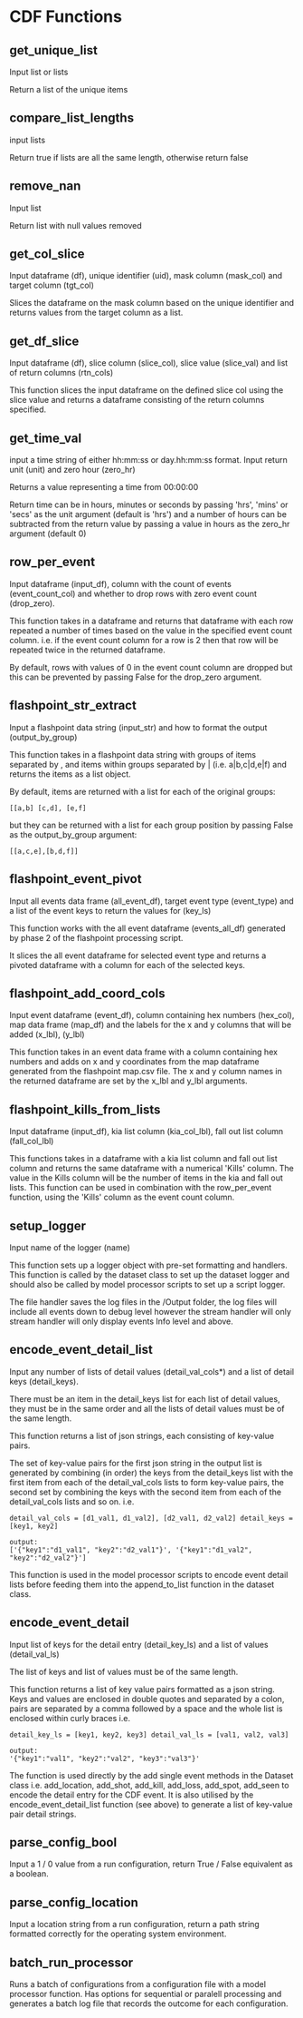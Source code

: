 # CDF Functions

## get_unique_list
Input list or lists

Return a list of the unique items

## compare_list_lengths
input lists 

Return true if lists are all the same length, otherwise return false

## remove_nan
Input list

Return list with null values removed

## get_col_slice
Input dataframe (df), unique identifier (uid), mask column (mask_col) and target column (tgt_col)

Slices the dataframe on the mask column based on the unique identifier and returns values from the
target column as a list.

## get_df_slice
Input dataframe (df), slice column (slice_col), slice value (slice_val) and list of return columns 
(rtn_cols)

This function slices the input dataframe on the defined slice col using the slice value and returns 
a dataframe consisting of the return columns specified.

## get_time_val
input a time string of either hh:mm:ss or day.hh:mm:ss format. Input return unit (unit) and zero hour 
(zero_hr)

Returns a value representing a time from 00:00:00

Return time can be in hours, minutes or seconds by passing 'hrs', 'mins' or 'secs' as the unit argument 
(default is 'hrs') and a number of hours can be subtracted from the return value by passing a value
in hours as the zero_hr argument (default 0)

## row_per_event
Input dataframe (input_df), column with the count of events (event_count_col) and whether to drop 
rows with zero event count (drop_zero).

This function takes in a dataframe and returns that dataframe with each row repeated a number of times
based on the value in the specified event count column. i.e. if the event count column for a row is 2 
then that row will be repeated twice in the returned dataframe.

By default, rows with values of 0 in the event count column are dropped but this can be prevented by 
passing False for the drop_zero argument.

## flashpoint_str_extract
Input a flashpoint data string (input_str) and how to format the output (output_by_group)

This function takes in a flashpoint data string with groups of items separated by , and items within
groups separated by | (i.e. a|b,c|d,e|f) and returns the items as a list object.

By default, items are returned with a list for each of the original groups:
    
    [[a,b] [c,d], [e,f]

but they can be returned with a list for each group position by passing False as the output_by_group 
argument:

    [[a,c,e],[b,d,f]]  
 
## flashpoint_event_pivot
Input all events data frame (all_event_df), target event type (event_type) and a list of the event
keys to return the values for (key_ls)

This function works with the all event dataframe (events_all_df) generated by phase 2 of the 
flashpoint processing script. 

It slices the all event dataframe for selected event type and returns a pivoted dataframe with a column for
each of the selected keys.

## flashpoint_add_coord_cols
Input event dataframe (event_df), column containing hex numbers (hex_col), map data frame (map_df)
and the labels for the x and y columns that will be added (x_lbl), (y_lbl)

This function takes in an event data frame with a column containing hex numbers and adds on x and y 
coordinates from the map dataframe generated from the flashpoint map.csv file. The x and y column
names in the returned dataframe are set by the x_lbl and y_lbl arguments.  

## flashpoint_kills_from_lists
Input dataframe (input_df), kia list column (kia_col_lbl), fall out list column (fall_col_lbl)

This functions takes in a dataframe with a kia list column and fall out list column and returns the 
same dataframe with a numerical 'Kills' column. The value in the Kills column will be the number of
items in the kia and fall out lists. This function can be used in combination with the row_per_event
function, using the 'Kills' column as the event count column. 

## setup_logger
Input name of the logger (name)

This function sets up a logger object with pre-set formatting and handlers. This function is called
by the dataset class to set up the dataset logger and should also be called by model processor scripts
to set up a script logger.

The file handler saves the log files in the /Output folder, the log files will include all events down
to debug level however the stream handler will only stream handler will only display events Info level
and above.

## encode_event_detail_list
Input any number of lists of detail values (detail_val_cols*) and a list of detail keys (detail_keys).

There must be an item in the detail_keys list for each list of detail values, they must be in 
the same order and all the lists of detail values must be of the same length.

This function returns a list of json strings, each consisting of key-value pairs. 

The set of key-value pairs for the first json string in the output list is generated by combining (in order) 
the keys from the detail_keys list with the first item from each of the detail_val_cols lists to form 
key-value pairs, the second set by combining the keys with the second item from each of the detail_val_cols 
lists and so on. i.e.

    detail_val_cols = [d1_val1, d1_val2], [d2_val1, d2_val2] detail_keys = [key1, key2] 
    
    output:
    ['{"key1":"d1_val1", "key2":"d2_val1"}', '{"key1":"d1_val2", "key2":"d2_val2"}'] 

This function is used in the model processor scripts to encode event detail lists before feeding them 
into the append_to_list function in the dataset class. 

## encode_event_detail
Input list of keys for the detail entry (detail_key_ls) and a list of values (detail_val_ls)

The list of keys and list of values must be of the same length.

This function returns a list of key value pairs formatted as a json string.
Keys and values are enclosed in double quotes and separated by a colon, pairs are separated by a comma 
followed by a space and the whole list is enclosed within curly braces i.e. 
    
    detail_key_ls = [key1, key2, key3] detail_val_ls = [val1, val2, val3]
    
    output:
    '{"key1":"val1", "key2":"val2", "key3":"val3"}'

The function is used directly by the add single event methods in the Dataset class i.e. add_location,
add_shot, add_kill, add_loss, add_spot, add_seen to encode the detail entry for the CDF event. It
is also utilised by the encode_event_detail_list function (see above) to generate a list of key-value
pair detail strings.

## parse_config_bool
Input a 1 / 0 value from a run configuration, return True / False equivalent as a boolean.

## parse_config_location
Input a location string from a run configuration, return a path string formatted correctly for the operating system
environment.

## batch_run_processor
Runs a batch of configurations from a configuration file with a model processor function. 
Has options for sequential or paralell processing and generates a batch log file that records the outcome for each configuration.